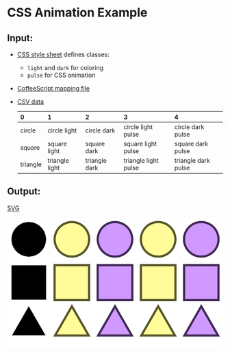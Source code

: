 # CSS Animation Example

## Input:

* [CSS style sheet](css-anim.css) defines classes:
  * `light` and `dark` for coloring
  * `pulse` for CSS animation
* [CoffeeScript mapping file](shapes.coffee)
* [CSV data](css-anim.csv)

  | 0 | 1 | 2 | 3 | 4 |
  | ------ | ------ | ------ | ------ | ------ |
  | circle | circle light | circle dark | circle light pulse | circle dark pulse |
  | square | square light | square dark | square light pulse | square dark pulse |
  | triangle | triangle light | triangle dark | triangle light pulse | triangle dark pulse |

## Output:

[SVG](css-anim.svg)

![](css-anim.svg)
